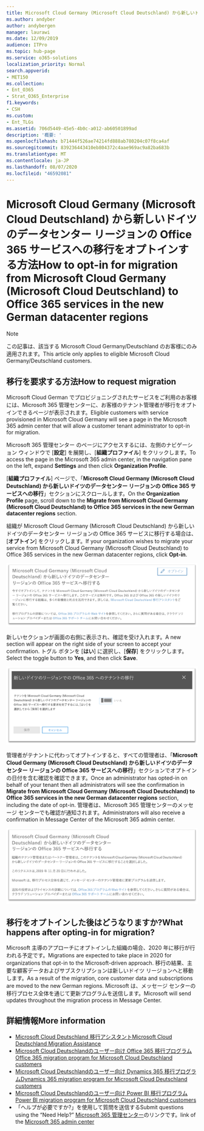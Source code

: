 ```yaml
---
title: Microsoft Cloud Germany (Microsoft Cloud Deutschland) から新しいドイツのデータセンター リージョンの Office 365 サービスへの移行をオプトインする方法
ms.author: andyber
author: andybergen
manager: laurawi
ms.date: 12/09/2019
audience: ITPro
ms.topic: hub-page
ms.service: o365-solutions
localization_priority: Normal
search.appverid:
- MET150
ms.collection:
- Ent_O365
- Strat_O365_Enterprise
f1.keywords:
- CSH
ms.custom:
- Ent_TLGs
ms.assetid: 706d5449-45e5-4b0c-a012-ab60501899ad
description: '概要: '
ms.openlocfilehash: b71444f526ae74214fd888ab780204c07f8ca4af
ms.sourcegitcommit: 839236443410eb804372c4aae969ac9a82ba683b
ms.translationtype: MT
ms.contentlocale: ja-JP
ms.lasthandoff: 08/07/2020
ms.locfileid: "46592081"
---
```

# <a name="how-to-opt-in-for-migration-from-microsoft-cloud-germany-microsoft-cloud-deutschland-to-office-365-services-in-the-new-german-datacenter-regions"></a><span data-ttu-id="33b41-103">Microsoft Cloud Germany (Microsoft Cloud Deutschland) から新しいドイツのデータセンター リージョンの Office 365 サービスへの移行をオプトインする方法</span><span class="sxs-lookup"><span data-stu-id="33b41-103">How to opt-in for migration from Microsoft Cloud Germany (Microsoft Cloud Deutschland) to Office 365 services in the new German datacenter regions</span></span>

>[!Note]
><span data-ttu-id="33b41-104">この記事は、該当する Microsoft Cloud Germany/Deutschland のお客様にのみ適用されます。</span><span class="sxs-lookup"><span data-stu-id="33b41-104">This article only applies to eligible Microsoft Cloud Germany/Deutschland customers.</span></span>
>

## <a name="how-to-request-migration"></a><span data-ttu-id="33b41-105">移行を要求する方法</span><span class="sxs-lookup"><span data-stu-id="33b41-105">How to request migration</span></span>

<span data-ttu-id="33b41-106">Microsoft Cloud German でプロビジョニングされたサービスをご利用のお客様には、Microsoft 365 管理センターに、お客様のテナント管理者が移行をオプトインできるページが表示されます。</span><span class="sxs-lookup"><span data-stu-id="33b41-106">Eligible customers with service provisioned in Microsoft Cloud Germany will see a page in the Microsoft 365 admin center that will allow a customer tenant administrator to opt-in for migration.</span></span>

<span data-ttu-id="33b41-107">Microsoft 365 管理センター のページにアクセスするには、左側のナビゲーション ウィンドウで [**設定**] を展開し、[**組織プロファイル**] をクリックします。</span><span class="sxs-lookup"><span data-stu-id="33b41-107">To access the page in the Microsoft 365 admin center, in the navigation pane on the left, expand **Settings** and then click **Organization Profile**.</span></span>

<span data-ttu-id="33b41-108">[**組織プロファイル**] ページで、「**Microsoft Cloud Germany (Microsoft Cloud Deutschland) から新しいドイツのデータセンター リージョンの Office 365 サービスへの移行**」セクションにスクロールします。</span><span class="sxs-lookup"><span data-stu-id="33b41-108">On the **Organization Profile** page, scroll down to the **Migrate from Microsoft Cloud Germany (Microsoft Cloud Deutschland) to Office 365 services in the new German datacenter regions** section.</span></span>

<span data-ttu-id="33b41-109">組織が Microsoft Cloud Germany (Microsoft Cloud Deutschland) から新しいドイツのデータセンター リージョンの Office 365 サービスに移行する場合は、[**オプトイン**] をクリックします。</span><span class="sxs-lookup"><span data-stu-id="33b41-109">If your organization wishes to migrate your service from Microsoft Cloud Germany (Microsoft Cloud Deutschland) to Office 365 services in the new German datacenter regions, click **Opt-in**.</span></span>
 
![オプトインの概要](./media/ms-cloud-germany-migration-opt-in/tenant-migration.png)

<span data-ttu-id="33b41-111">新しいセクションが画面の右側に表示され、確認を受け入れます。</span><span class="sxs-lookup"><span data-stu-id="33b41-111">A new section will appear on the right side of your screen to accept your confirmation.</span></span> <span data-ttu-id="33b41-112">トグル ボタンを [**はい**] に選択し、[**保存**] をクリックします。</span><span class="sxs-lookup"><span data-stu-id="33b41-112">Select the toggle button to **Yes**, and then click **Save**.</span></span>
 
![オプトインの承認](./media/ms-cloud-germany-migration-opt-in/tenant-migration-new-regions.png)

<span data-ttu-id="33b41-114">管理者がテナントに代わってオプトインすると、すべての管理者は、「**Microsoft Cloud Germany (Microsoft Cloud Deutschland) から新しいドイツのデータセンター リージョンの Office 365 サービスへの移行**」セクションでオプトインの日付を含む確認を確認できます。</span><span class="sxs-lookup"><span data-stu-id="33b41-114">Once an administrator has opted-in on behalf of your tenant then all administrators will see the confirmation in **Migrate from Microsoft Cloud Germany (Microsoft Cloud Deutschland) to Office 365 services in the new German datacenter regions** section, including the date of opt-in.</span></span> <span data-ttu-id="33b41-115">管理者は、Microsoft 365 管理センターのメッセージ センターでも確認が通知されます。</span><span class="sxs-lookup"><span data-stu-id="33b41-115">Administrators will also receive a confirmation in Message Center of the Microsoft 365 admin center.</span></span> 
 
![オプトインの確認](./media/ms-cloud-germany-migration-opt-in/tenant-migration2.png)

## <a name="what-happens-after-opting-in-for-migration"></a><span data-ttu-id="33b41-117">移行をオプトインした後はどうなりますか?</span><span class="sxs-lookup"><span data-stu-id="33b41-117">What happens after opting-in for migration?</span></span>

<span data-ttu-id="33b41-118">Microsoft 主導のアプローチにオプトインした組織の場合、2020 年に移行が行われる予定です。</span><span class="sxs-lookup"><span data-stu-id="33b41-118">Migrations are expected to take place in 2020 for organizations that opt-in to the Microsoft-driven approach.</span></span>  <span data-ttu-id="33b41-119">移行の結果、主要な顧客データおよびサブスクリプションは新しいドイツ リージョンへと移動します。</span><span class="sxs-lookup"><span data-stu-id="33b41-119">As a result of the migration, core customer data and subscriptions are moved to the new German regions.</span></span>  <span data-ttu-id="33b41-120">Microsoft は、メッセージ センターの移行プロセス全体を通じて更新プログラムを送信します。</span><span class="sxs-lookup"><span data-stu-id="33b41-120">Microsoft will send updates throughout the migration process in Message Center.</span></span>

## <a name="more-information"></a><span data-ttu-id="33b41-121">詳細情報</span><span class="sxs-lookup"><span data-stu-id="33b41-121">More information</span></span>

- [<span data-ttu-id="33b41-122">Microsoft Cloud Deutschland 移行アシスタント</span><span class="sxs-lookup"><span data-stu-id="33b41-122">Microsoft Cloud Deutschland Migration Assistance</span></span>](https://aka.ms/germanymigrateassist)
- [<span data-ttu-id="33b41-123">Microsoft Cloud Deutschlandのユーザー向け Office 365 移行プログラム</span><span class="sxs-lookup"><span data-stu-id="33b41-123">Office 365 migration program for Microsoft Cloud Deutschland customers</span></span>](https://aka.ms/office365germanymove)
- [<span data-ttu-id="33b41-124">Microsoft Cloud Deutschlandのユーザー向け Dynamics 365 移行プログラム</span><span class="sxs-lookup"><span data-stu-id="33b41-124">Dynamics 365 migration program for Microsoft Cloud Deutschland customers</span></span>](https://aka.ms/d365ceoptin)
- [<span data-ttu-id="33b41-125">Microsoft Cloud Deutschlandのユーザー向け Power BI 移行プログラム</span><span class="sxs-lookup"><span data-stu-id="33b41-125">Power BI migration program for Microsoft Cloud Deutschland customers</span></span>](https://aka.ms/pbioptin)
- <span data-ttu-id="33b41-126">「ヘルプが必要ですか?」を使用して質問を送信する</span><span class="sxs-lookup"><span data-stu-id="33b41-126">Submit questions using the “Need Help?”</span></span> <span data-ttu-id="33b41-127">[Microsoft 365 管理センター](https://portal.office.de/)のリンクです。</span><span class="sxs-lookup"><span data-stu-id="33b41-127">link of the [Microsoft 365 admin center](https://portal.office.de/)</span></span>
